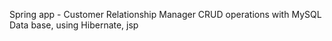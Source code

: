 Spring app - Customer Relationship Manager CRUD operations with MySQL Data base, using Hibernate, jsp
